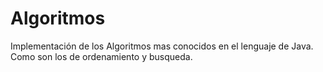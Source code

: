 # Algoritmos
Implementación de los Algoritmos mas conocidos en el lenguaje de Java. Como son los de ordenamiento y busqueda.